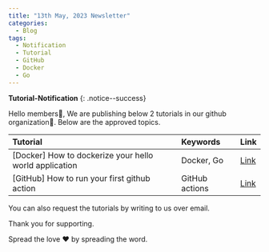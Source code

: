 ```yaml
---
title: "13th May, 2023 Newsletter"
categories:
  - Blog
tags:
  - Notification
  - Tutorial
  - GitHub
  - Docker
  - Go
---
```


**Tutorial-Notification** 
{: .notice--success}

Hello members👋, We are publishing below 2 tutorials in our github organization🏫. Below are the approved topics.

| **Tutorial** | **Keywords** | **Link** |
|:-----|:-----|:-----|
| [Docker] How to dockerize your hello world application | Docker, Go| [Link](https://github.com/brightwave-labs/docker/blob/main/wiki/001/001.md) |
| [GitHub] How to run your first github action       | GitHub actions | [Link](https://github.com/brightwave-labs/cicd-tutorials/blob/main/wiki/helloworld-gh-action-example/README.md) |

You can also request the tutorials by writing to us over email.

Thank you for supporting.

Spread the love ❤️ by spreading the word.
